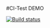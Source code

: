 #CI-Test DEMO

[![Build status](https://ci.appveyor.com/api/projects/status/9nl0hppkeu6wt5y6?svg=true)](https://ci.appveyor.com/project/Letruke-007/ajs-homeworks-tree-ajs8-test-ci)